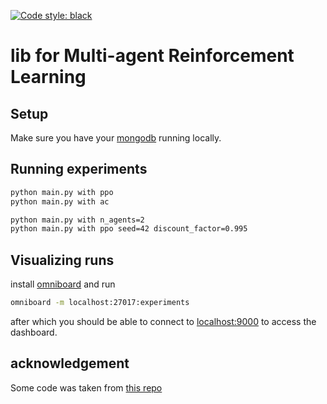 
[![Code style: black](https://img.shields.io/badge/code%20style-black-000000.svg)](https://github.com/psf/black)

# lib for Multi-agent Reinforcement Learning

## Setup

Make sure you have your [mongodb](https://docs.mongodb.com/manual/administration/install-community/) running locally.

## Running experiments

```bash
python main.py with ppo
python main.py with ac
```

```bash
python main.py with n_agents=2
python main.py with ppo seed=42 discount_factor=0.995
```

## Visualizing runs

install [omniboard](https://www.npmjs.com/package/omniboard) and run

```bash
omniboard -m localhost:27017:experiments
```

after which you should be able to connect to [localhost:9000](http://localhost:9000) to access the dashboard.

## acknowledgement

Some code was taken from [this repo](https://github.com/adik993/ppo-pytorch)